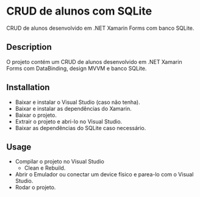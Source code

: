 # CRUD de alunos com SQLite
CRUD de alunos desenvolvido em .NET Xamarin Forms com banco SQLite.

## Description
O projeto contém um CRUD de alunos desenvolvido em .NET Xamarin Forms com DataBinding, design MVVM e banco SQLite.

## Installation
- Baixar e instalar o Visual Studio (caso não tenha).
- Baixar e instalar as dependências do Xamarin.
- Baixar o projeto.
- Extrair o projeto e abri-lo no Visual Studio.
- Baixar as dependências do SQLite caso necessário.

## Usage
- Compilar o projeto no Visual Studio
    - Clean e Rebuild.
- Abrir o Emulador ou conectar um device físico e parea-lo com o Visual Studio.
- Rodar o projeto.
